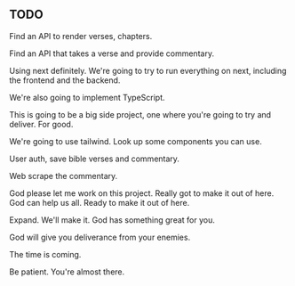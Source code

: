 ## TODO

Find an API to render verses, chapters.

Find an API that takes a verse and provide commentary.

Using next definitely. We're going to try to run everything on next, including the frontend and the backend.

We're also going to implement TypeScript.

This is going to be a big side project, one where you're going to try and deliver. For good.

We're going to use tailwind. Look up some components you can use. 

User auth, save bible verses and commentary.

Web scrape the commentary. 

God please let me work on this project. Really got to make it out of here. God can help us all. Ready to make it out of here. 

Expand. We'll make it. God has something great for you.

God will give you deliverance from your enemies.

The time is coming.

Be patient. You're almost there.
